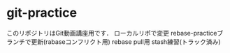 ﻿# git-practice
このリポジトリはGit動画講座用です．
ローカルリポで変更
rebase-practiceブランチで更新(rabaseコンフリクト用)
rebase pull用
stash練習(トラック済み)
